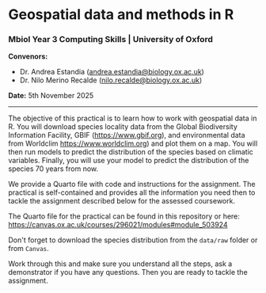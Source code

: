 # Geospatial data and methods in R
### Mbiol Year 3 Computing Skills | University of Oxford

**Convenors:**  
- Dr. Andrea Estandia (<andrea.estandia@biology.ox.ac.uk>)  
- Dr. Nilo Merino Recalde (<nilo.recalde@biology.ox.ac.uk>)

**Date:** 5th November 2025

---

The objective of this practical is to learn how to work with geospatial data in R. You will download species locality data from the Global Biodiversity Information Facility, GBIF (https://www.gbif.org), and environmental data from Worldclim https://www.worldclim.org) and plot them on a map. You will then run models to predict the distribution of the species based on climatic variables. Finally, you will use your model to predict the distribution of the species 70 years from now.

We provide a Quarto file with code and instructions for the assignment. The practical is self-contained and provides all the information you need then to tackle the assignment described below for the assessed coursework.

The Quarto file for the practical can be found in this repository or here: https://canvas.ox.ac.uk/courses/296021/modules#module_503924

Don't forget to download the species distribution from the `data/raw` folder or from `Canvas`.

Work through this and make sure you understand all the steps, ask a demonstrator if you have any questions. Then you are ready to tackle the assignment.

